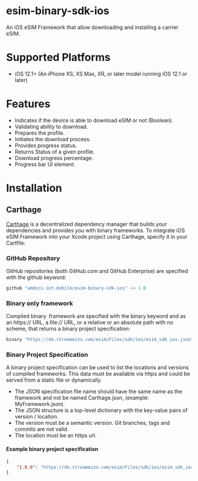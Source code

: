 # esim-binary-sdk-ios
An iOS eSIM Framework that allow downloading and installing a carrier eSIM.

# Supported Platforms
* iOS 12.1+ (An iPhone XS, XS Max, XR, or later model running iOS 12.1 or later)

# Features
* Indicates if the device is able to download eSIM or not (Boolean).
* Validating ability to download.
* Prepares the profile.
* Initiates the download process.
* Provides progress status.
* Returns Status of a given profile.
* Download progress percentage.
* Progress bar UI element.

# Installation

## Carthage

[Carthage](https://github.com/Carthage/Carthage) is a decentralized dependency manager that builds your dependencies and provides you with binary frameworks. To integrate iOS eSIM Framework into your Xcode project using Carthage, specify it in your Cartfile:

### GitHub Repository

GitHub repositories (both GitHub.com and GitHub Enterprise) are specified with the github keyword:

```Swift
github "amdocs-iot-mobile/esim-binary-sdk-ios" ~> 1.0
```

### Binary only framework

Compiled binary .framework are specified with the binary keyword and as an https:// URL, a file:// URL, or a relative or an absolute path with no scheme, that returns a binary project specification:

```Swift
binary "https://de.streamezzo.com/esim/Files/sdk/ios/esim_sdk_ios.json"
```

### Binary Project Specification

A binary project specification can be used to list the locations and versions of compiled frameworks. This data must be available via https and could be served from a static file or dynamically.

* The JSON specification file name should have the same name as the framework and not be named Carthage.json, (example: MyFramework.json).
* The JSON structure is a top-level dictionary with the key-value pairs of version / location.
* The version must be a semantic version. Git branches, tags and commits are not valid.
* The location must be an https url.

#### Example binary project specification

```Json
{
	"1.0.0": "https://de.streamezzo.com/esim/Files/sdk/ios/esim_sdk_ios.framework.zip"
}
```
